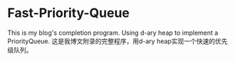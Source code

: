 # Fast-Priority-Queue
This is my blog's completion program. 
Using d-ary heap to implement a PriorityQueue.
这是我博文附录的完整程序，用d-ary heap实现一个快速的优先级队列。
